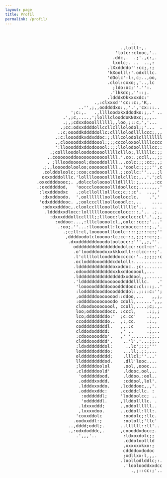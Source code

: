 ```yaml
---
layout: page
title: Profil
permalink: /profil/
---
```


<style>
nom { color: #000000; font-size: 3em; font-weight: bold; text-align: center; }
r { color: Red }
o { color: Orange }
g { color: Green }
b { color: #0969DA ;font-size: 1em;}
</style>
<pre class="profil">


                                                ..
                                            .,lolll:,.
                                          'lolc::clooc,'..
                                         .ddc,.  .;'.,c:,.
                                         lxolc;. ..  ..,:
                                       .lXxddddo'':cc;,:;
                                       'kXoolll:'.odxlllc.
                                       'dOolc':l:,c;..,oo,
                                       .clol:cxxo;,'..,lc
                                         ;ldo:oc;''.'':.
                                        .'lkkdc;,''::;.
                                       .ldddxOkkxxxdc:'
                                  .,:clxxxd''cc::c:,'K,.
                            ..'',;,,ooddddxo:,,'.','cx:::..
                         ';c:,.   .,lllloodxkxddodko:;,.' ....
                      .',;c,....,';lolllclooddoKN0xc;,,,..    ....
                      .;,;cdxxdooolllllll,,loo,;::c,','...   .   ..
                     .;cc:odxxddddollccllclllolodol;;'...  ..     ;.
                    .:c;oooddkdddddollc:cllllolodllllccc;,,,...  '.'.
                   .:c:loooddkxddxddoc:;;lllcolodolcllllllll:'......,
                   .,clooooddxddddoool:;;;cccoloxoolllllccccc:',,...:
                   ':llooodddxddodooool::;:llolodoolllllcc::::;l:,'';.
                 .;collloodoloododoooolllllclllo;,llllllc:;;:coolc',',
                ..cooooooddoooooooooooollll.'.co:.;ccll,.,;;:looolc,';
                . ;llloodoooool;doooddollll...colc:;;:cc;,,;codddoc';'.
              .;.,loooodolooloo;ooooooollll..'coolc:;;;:'',cxddoolcc:.'
              .colddoloolc;:coo;codoooollll.;;collc:''....;lxddoolc:;.'
              oxxxdddolllc.'lollllooooollllolclllc:,..'.';cldoooool:;''
            .oxxddddoooc;. ,dolccloloooollldlllll:;,....,:cclddoollc:,.
            .:oxdddddod,   'oocccloooooollldoollcc;.....,,.''oooll;','..
             :lxxdddodxc   .;olcllolllolllcc;c;:;c'.  ..,,' .ooolcl;'.'
              ;dxxddoodo.  ',oollllllloolloolocclc.    .','  :oddollc:;'
             'odxdddddooc. ,;oolcccllloollooodlc:,..    .... .;oool:''.'
              :odxxxdddoc,.cloolcclllooollollllllc'...  .. .  .cooc''. .
               .lddddxxdlocc:lollllllooooccolocc:::,'.. .;..' .'ool:;' '
                 :dxxxdddollccllll;;lllooc:looclcc:cl'.'.,;,; .cooooll...
                   :xddoo:...,:lllcloooolcl,,oolc::cc:;'...';  :doooool:..
                    .:oo;.''...:lloooooll:lccdooccc::::;.,'.'   :odddo:;..
                      .;c;ll:cl,loooooollloolc::::;;:::c:;''.    ;lddol, .
                       ,ddddoodolclooooo:lc;cc::;,;;;::c:;;..     ;xddl;..
                        .dxxdddddddooodoloolocc:;''',,;,''. '      dxdocc.
                          oddddddddddddddddodolcc::ccl:c:'...      'col,;,
                          .o'loodddoodxxxkkkxdll::clcc:::;'.'      .:ol...
                          .l'cllllollooddddoccccc:'..;;;;;:c,      .c,...,
                          .oclodddoooddddcdololl:...........'     ,:o.   ..
                          .ldddddddddddddoxxddoc..;c:.......'    .doo. ....
                          .odooddddddddddxxkxddoooool,...   .    .::xocccc.
                          .ldddddddddddddddddxxddool,,.......    .oddool;
                          .'ldddddddddoooooodddddllllc.   .'.     ,.','
                           'looooodddddooooddddooc:cl:::;..'
                           :lodddddooddooodddddol:.;:::c:'';
                           ,oddddddoooooood::ddoo,...   ,,;,
                           :oddddoooooooodo cdoll,......',,,
                           cldoodooooooool, ccoll,....;c;.,.
                           loo;odddooddocc. :cccl,    .:;,;
                           lco;ddddddddo:'  ;c:cc'    .:,,.
                           ccodddddddddo,.  ,:,cc.    .:.,
                           coddddddddddl.   ,,.:c     .;...
                           clddododdddd:    ,' ..     .;,..
                           :cdooooooddo'.   ,' '.......;;..
                           cldddooodddd',    ..'l'.'...;;..
                           :ldxdddddddol:     ..lc';::;'''
                           lodddddoddddo;    ...ll;.;:,...
                           oldddddoddddd;    .lllcl;''...'
                           lldddddddddod.    .dll'looc....
                           ;lddddddoolol     .ool,,oooc...
                           .cldddddoold'     .ldooc,ool,..
                            'oddddddood.     .lddoo,:ool..
                            .oddddxxddd.     :cddool,lol'.
                            .ldddxxxddo.    .lcdddooc,,,'.
                            .odddxxddc:     .ccdddcllc. :
                             :oddddddl;     'loddoolcc; ..
                             'oddddddl.     ,llddollllc. .
                            .ldxxxddd;      .,oddollllll..
                            ,lxxxxdoo.      ..cddoll:lll:.
                           'coxxddolc        :oodolc;:llc.
                          .oodxxddl:;        :oololl;'llc'
                        ..,dddd;oddl;.      ..llllll::ll'..
                        .,:odxdodddc,.      ,coooddxdocc;.
                           .',,,'..          :ldxoxdolc;;
                                             .cddoloollld
                                             ,xxxxxxkxo:;
                                             cddddoxdodoc
                                             ;xdllxx:l,,,.
                                            .loollodlddlc;:.
                                             .'loolooddxxdcc
                                                .,;::cc:;'..

</pre>